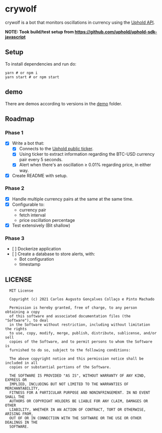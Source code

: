 # crywolf

crywolf is a bot that monitors oscillations in currency using the [Uphold API].

**NOTE: Took build/test setup from <https://github.com/uphold/uphold-sdk-javascript>**

## Setup

To install dependencies and run do:

```text
yarn # or npm i
yarn start # or npm start
```


## demo

There are demos according to versions in the [demo](demo) folder.

## Roadmap
### Phase 1

+ [x] Write a bot that:
  - [x] Connects to the [Uphold public ticker].
  - [x] Using ticker to extract information regarding the BTC-USD currency pair every 5 seconds.
  - [x] Alert when there's an oscillation ≥ 0.01% regarding price, in either way.
+ [x] Create README with setup.

### Phase 2

+ [x] Handle multiple currency pairs at the same at the same time.
+ [x] Configurable to:
  - currency pair
  - fetch interval
  - price oscillation percentage
+ [x] Test extensively (Bit shallow)

### Phase 3

+ [ ] Dockerize application
+ [ ] Create a database to store alerts, with:
  - Bot configuration
  - timestamp


## LICENSE

```text
  MIT License

  Copyright (c) 2021 Carlos Augusto Gonçalves Collaço e Pinto Machado

  Permission is hereby granted, free of charge, to any person obtaining a copy
  of this software and associated documentation files (the "Software"), to deal
  in the Software without restriction, including without limitation the rights
  to use, copy, modify, merge, publish, distribute, sublicense, and/or sell
  copies of the Software, and to permit persons to whom the Software is
  furnished to do so, subject to the following conditions:

  The above copyright notice and this permission notice shall be included in all
  copies or substantial portions of the Software.

  THE SOFTWARE IS PROVIDED "AS IS", WITHOUT WARRANTY OF ANY KIND, EXPRESS OR
  IMPLIED, INCLUDING BUT NOT LIMITED TO THE WARRANTIES OF MERCHANTABILITY,
  FITNESS FOR A PARTICULAR PURPOSE AND NONINFRINGEMENT. IN NO EVENT SHALL THE
  AUTHORS OR COPYRIGHT HOLDERS BE LIABLE FOR ANY CLAIM, DAMAGES OR OTHER
  LIABILITY, WHETHER IN AN ACTION OF CONTRACT, TORT OR OTHERWISE, ARISING FROM,
  OUT OF OR IN CONNECTION WITH THE SOFTWARE OR THE USE OR OTHER DEALINGS IN THE
  SOFTWARE.
```



[Uphold API]: https://uphold.com/en/developer/api/documentation/
[Uphold public ticker]: https://uphold.com/en/developer/api/documentation/#tickers

